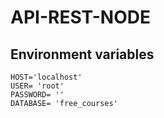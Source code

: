 # API-REST-NODE
 
## Environment variables
```
HOST='localhost'
USER= 'root'
PASSWORD= ''
DATABASE= 'free_courses'
```
